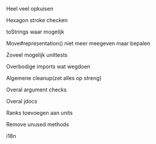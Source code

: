 Heel veel opkuisen

Hexagon stroke checken

toStrings waar mogelijk

Move#representation() niet meer meegeven maar bepalen

Zoveel mogelijk unittests

Overbodige imports wat wegdoen

Algemene cleanup(zet alles op streng)

Overal argument checks

Overal jdocs

Ranks toevoegen aan units

Remove unused methods

i18n
